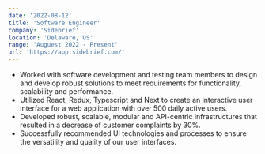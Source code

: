```yaml
---
date: '2022-08-12'
title: 'Software Engineer'
company: 'Sidebrief'
location: 'Delaware, US'
range: 'Auguest 2022 - Present'
url: 'https://app.sidebrief.com/'
---
```

- Worked with software development and testing team members to design and develop robust solutions to meet requirements for functionality, scalability and performance.
- Utilized React, Redux, Typescript and Next to create an interactive user interface for a web application with over 500 daily active users.
- Developed robust, scalable, modular and API-centric infrastructures that resulted in a decrease of customer complaints by 30%.
- Successfully recommended UI technologies and processes to ensure the versatility and quality of our user interfaces.

